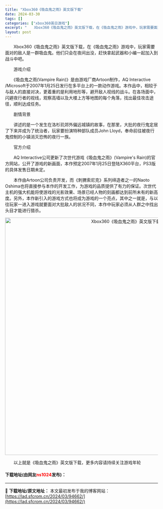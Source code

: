 ```yaml
---
title: "Xbox360《吸血鬼之雨》英文版下载"
date: 2024-03-30
tags: []
categories: ["xbox360英日游戏"]
excerpt: "　　Xbox360《吸血鬼之雨》英文版下载，在《吸血鬼之雨》游戏中，玩家需要面对的敌人是一群吸血鬼。他们只会在夜间出没，赶快拿起武器和小编一起加入到战斗中吧。 　　游戏介绍 　　《吸血鬼之雨(Vampire Rain)》是由游戏厂商Artoon制作，AQ Interactive /Microsoft&hellip;"
layout: post
---
```


 <p>　　Xbox360《吸血鬼之雨》英文版下载，在《吸血鬼之雨》游戏中，玩家需要面对的敌人是一群吸血鬼。他们只会在夜间出没，赶快拿起武器和小编一起加入到战斗中吧。</p> <p>　　游戏介绍</p> <p>　　《吸血鬼之雨(Vampire Rain)》是由游戏厂商Artoon制作，AQ Interactive /Microsoft于2007年1月25日发行在多平台上的一款动作游戏。本作品中，相较于与敌人的直接对决，更着重的是利用地形等，避开敌人视线的战斗。在各场面中，闪避夜行者的视线，观察高墙以及大楼上方等地图的每个角落，找出最佳攻击途径，顺利达成任务。</p> <p>　　剧情背景</p> <p>　　讲述的是一个发生在洛杉玑郊外偏远城镇的故事，在那里，大批的夜行鬼定居了下来并成为了统治者，玩家要扮演特种部队成员John Lloyd，奉命前往被夜行鬼控制的小镇消灭恐怖的夜行一族。</p> <p>　　官方介绍</p> <p>　　AQ Interactive公司更新了次世代游戏《吸血鬼之雨》(Vampire&#39;s Rain)的官方网站，公开了游戏的新画面，本作预定2007年1月25日登陆X360平台，PS3版的具体发售日期未定。</p> <p>　　本作由Artoon公司负责开发，而《刺猬索尼克》系列缔造者之一的Naoto Oshima也将直接参与本作的开发工作，为游戏的品质提供了有力的保证。次世代主机的强大机能将使游戏的光影效果、场景已经人物的刻画都达到前所未有的新高度。另外，本作新引入的游戏方式也将成为游戏的一个亮点，其中之一就是，与以往玩家一进入游戏就要面对大批敌人的状况不同，本作中玩家必须从人群之中找出头目才能进行猎杀。</p> <p align="center"><img align="" border="0" src="https://lad.sfcrom.cn/wp-content/uploads/2024/03/20240330_6607d335d78ab.jpg" width="780" alt="Xbox360《吸血鬼之雨》英文版下载" /></p> <p>　　以上就是《吸血鬼之雨》英文版下载，更多内容请持续关注游戏年轮</p> <p><h4>下载地址(由网友<font color="red">ns1024</font>发布)：</h4></p> 

---
📖 **下载地址/原文地址：** 本文最初发布于我的博客网站：[https://lad.sfcrom.cn/2024/03/94662/](https://lad.sfcrom.cn/2024/03/94662/)
